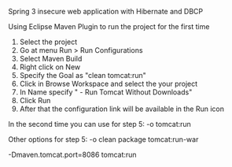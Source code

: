 Spring 3 insecure web application with Hibernate and DBCP

Using Eclipse Maven Plugin to run the project for the first time

1. Select the project
2. Go at menu Run > Run Configurations
3. Select Maven Build 
4. Right click on New 
5. Specify the Goal as "clean tomcat:run" 
6. Click in Browse Workspace and select the your project
7. In Name specify "<Project-Name> - Run Tomcat Without Downloads" 
7. Click Run
8. After that the configuration link will be available in the Run icon


In the second time you can use for step 5: 
-o tomcat:run


Other options for step 5:
-o clean package tomcat:run-war

-Dmaven.tomcat.port=8086 tomcat:run